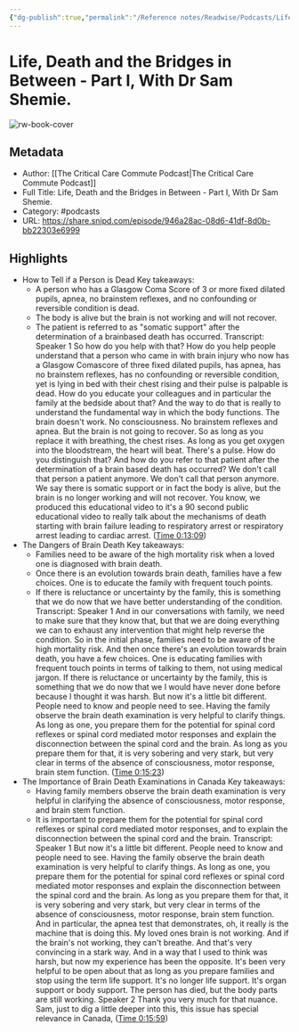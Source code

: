 ```yaml
---
{"dg-publish":true,"permalink":"/Reference notes/Readwise/Podcasts/Life, Death and the Bridges in Between - Part I, With Dr Sam Shemie./"}
---
```


# Life, Death and the Bridges in Between - Part I, With Dr Sam Shemie.

![rw-book-cover](https://wsrv.nl/?url=https%3A%2F%2Fd3t3ozftmdmh3i.cloudfront.net%2Fproduction%2Fpodcast_uploaded_nologo%2F33113664%2F33113664-1666891752856-b52b019691a6e.jpg&w=100&h=100)

## Metadata
- Author: [[The Critical Care Commute Podcast\|The Critical Care Commute Podcast]]
- Full Title: Life, Death and the Bridges in Between - Part I, With Dr Sam Shemie.
- Category: #podcasts
- URL: https://share.snipd.com/episode/946a28ac-08d6-41df-8d0b-bb22303e6999

## Highlights
- How to Tell if a Person is Dead
  Key takeaways:
  - A person who has a Glasgow Coma Score of 3 or more fixed dilated pupils, apnea, no brainstem reflexes, and no confounding or reversible condition is dead.
  - The body is alive but the brain is not working and will not recover.
  - The patient is referred to as "somatic support" after the determination of a brainbased death has occurred.
  Transcript:
  Speaker 1
  So how do you help with that? How do you help people understand that a person who came in with brain injury who now has a Glasgow Comascore of three fixed dilated pupils, has apnea, has no brainstem reflexes, has no confounding or reversible condition, yet is lying in bed with their chest rising and their pulse is palpable is dead. How do you educate your colleagues and in particular the family at the bedside about that? And the way to do that is really to understand the fundamental way in which the body functions. The brain doesn't work. No consciousness. No brainstem reflexes and apnea. But the brain is not going to recover. So as long as you replace it with breathing, the chest rises. As long as you get oxygen into the bloodstream, the heart will beat. There's a pulse. How do you distinguish that? And how do you refer to that patient after the determination of a brain based death has occurred? We don't call that person a patient anymore. We don't call that person anymore. We say there is somatic support or in fact the body is alive, but the brain is no longer working and will not recover. You know, we produced this educational video to it's a 90 second public educational video to really talk about the mechanisms of death starting with brain failure leading to respiratory arrest or respiratory arrest leading to cardiac arrest. ([Time 0:13:09](https://share.snipd.com/snip/e85b6d03-c6d8-4b50-82fa-1a6f5a7672c5))
- The Dangers of Brain Death
  Key takeaways:
  - Families need to be aware of the high mortality risk when a loved one is diagnosed with brain death.
  - Once there is an evolution towards brain death, families have a few choices. One is to educate the family with frequent touch points.
  - If there is reluctance or uncertainty by the family, this is something that we do now that we have better understanding of the condition.
  Transcript:
  Speaker 1
  And in our conversations with family, we need to make sure that they know that, but that we are doing everything we can to exhaust any intervention that might help reverse the condition. So in the initial phase, families need to be aware of the high mortality risk. And then once there's an evolution towards brain death, you have a few choices. One is educating families with frequent touch points in terms of talking to them, not using medical jargon. If there is reluctance or uncertainty by the family, this is something that we do now that we I would have never done before because I thought it was harsh. But now it's a little bit different. People need to know and people need to see. Having the family observe the brain death examination is very helpful to clarify things. As long as one, you prepare them for the potential for spinal cord reflexes or spinal cord mediated motor responses and explain the disconnection between the spinal cord and the brain. As long as you prepare them for that, it is very sobering and very stark, but very clear in terms of the absence of consciousness, motor response, brain stem function. ([Time 0:15:23](https://share.snipd.com/snip/f5e9a036-aa93-4944-ba78-ff62b9af3c2b))
- The Importance of Brain Death Examinations in Canada
  Key takeaways:
  - Having family members observe the brain death examination is very helpful in clarifying the absence of consciousness, motor response, and brain stem function.
  - It is important to prepare them for the potential for spinal cord reflexes or spinal cord mediated motor responses, and to explain the disconnection between the spinal cord and the brain.
  Transcript:
  Speaker 1
  But now it's a little bit different. People need to know and people need to see. Having the family observe the brain death examination is very helpful to clarify things. As long as one, you prepare them for the potential for spinal cord reflexes or spinal cord mediated motor responses and explain the disconnection between the spinal cord and the brain. As long as you prepare them for that, it is very sobering and very stark, but very clear in terms of the absence of consciousness, motor response, brain stem function. And in particular, the apnea test that demonstrates, oh, it really is the machine that is doing this. My loved ones brain is not working. And if the brain's not working, they can't breathe. And that's very convincing in a stark way. And in a way that I used to think was harsh, but now my experience has been the opposite. It's been very helpful to be open about that as long as you prepare families and stop using the term life support. It's no longer life support. It's organ support or body support. The person has died, but the body parts are still working.
  Speaker 2
  Thank you very much for that nuance. Sam, just to dig a little deeper into this, this issue has special relevance in Canada, ([Time 0:15:59](https://share.snipd.com/snip/3049707f-b82b-4d8e-9604-36521f2cb912))
